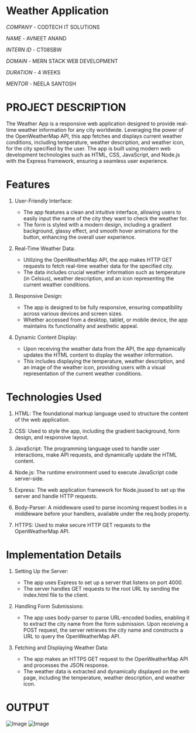 # Weather Application #

*COMPANY* - CODTECH IT SOLUTIONS

*NAME* - AVNEET ANAND

*INTERN ID* - CT08SBW

*DOMAIN* - MERN STACK WEB DEVELOPMENT

*DURATION* - 4 WEEKS

*MENTOR* - NEELA SANTOSH

# PROJECT DESCRIPTION #

 The Weather App is a responsive web application designed to provide real-time weather information for any city worldwide. Leveraging the power of the OpenWeatherMap 
 API, this app fetches and displays current weather conditions, including temperature, weather description, and weather icon, for the city specified by the user. The 
 app is built using modern web development technologies such as HTML, CSS, JavaScript, and Node.js with the Express framework, ensuring a seamless user experience.

# Features #

1. User-Friendly Interface:
   - The app features a clean and intuitive interface, allowing users to easily input the name of the city they want to check the weather for.
   - The form is styled with a modern design, including a gradient background, glassy effect, and smooth hover animations for the button, enhancing the overall user 
     experience.

2. Real-Time Weather Data:
   - Utilizing the OpenWeatherMap API, the app makes HTTP GET requests to fetch real-time weather data for the specified city.
   - The data includes crucial weather information such as temperature (in Celsius), weather description, and an icon representing the current weather conditions.

3. Responsive Design:
   - The app is designed to be fully responsive, ensuring compatibility across various devices and screen sizes.
   - Whether accessed from a desktop, tablet, or mobile device, the app maintains its functionality and aesthetic appeal.

4. Dynamic Content Display:
   - Upon receiving the weather data from the API, the app dynamically updates the HTML content to display the weather information.
   - This includes displaying the temperature, weather description, and an image of the weather icon, providing users with a visual representation of the current 
     weather conditions.

# Technologies Used #

1. HTML: The foundational markup language used to structure the content of the web application.

2. CSS: Used to style the app, including the gradient background, form design, and responsive layout.

3. JavaScript: The programming language used to handle user interactions, make API requests, and dynamically update the HTML content.

4. Node.js: The runtime environment used to execute JavaScript code server-side.

5. Express: The web application framework for Node.jsused to set up the server and handle HTTP requests.

6. Body-Parser: A middleware used to parse incoming request bodies in a middleware before your handlers, available under the req.body property.

7. HTTPS: Used to make secure HTTP GET requests to the OpenWeatherMap API.

# Implementation Details #

1. Setting Up the Server:
   - The app uses Express to set up a server that listens on port 4000.
   - The server handles GET requests to the root URL by sending the index.html file to the client.

2. Handling Form Submissions:
   - The app uses body-parser to parse URL-encoded bodies, enabling it to extract the city name from the form submission. Upon receiving a POST request, the server 
     retrieves the city name and constructs a URL to query the OpenWeatherMap API.

3. Fetching and Displaying Weather Data:
   - The app makes an HTTPS GET request to the OpenWeatherMap API and processes the JSON response.
   -  The weather data is extracted and dynamically displayed on the web page, including the temperature, weather description, and weather icon.

# OUTPUT #
   
   ![Image](https://github.com/user-attachments/assets/960d83d9-98a7-4891-9eb5-846eac8701cd)
   ![Image](https://github.com/user-attachments/assets/5ebf0031-3bca-4a7c-8709-fb89c5b0d314)
   
   
   
   
   
   
   
   
   

   


